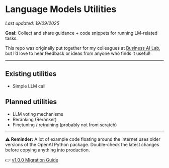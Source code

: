 # Language Models Utilities

*Last updated: 19/09/2025*

**Goal:** Collect and share guidance + code snippets for running LM-related tasks.

This repo was originally put together for my colleagues at [Business AI Lab](https://www.facebook.com/business.ai.lab), but I’d love to hear feedback or ideas from anyone who finds it useful!

---

## Existing utilities

* Simple LLM call

## Planned utilities

* LLM voting mechanisms
* Reranking (Reranker)
* Finetuning / retraining (probably not from scratch)

---

⚠️ **Reminder:** A lot of example code floating around the internet uses older versions of the OpenAI Python package. Double-check the latest changes before copying anything into production.

👉 [v1.0.0 Migration Guide](https://github.com/openai/openai-python/discussions/742)
